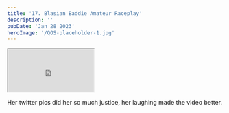 ```yaml
---
title: '17. Blasian Baddie Amateur Raceplay'
description: ''
pubDate: 'Jan 28 2023'
heroImage: '/QOS-placeholder-1.jpg'
---
```

<iframe src="https://drive.google.com/file/d/1YcAuphQSFGJualN2OIhiUxk38ZR9q9HP/preview" width="200" height="100" allow="autoplay" allowfullscreen="allowfullscreen"></iframe>

Her twitter pics did her so much justice, her laughing made the video better.